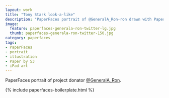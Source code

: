```yaml
---
layout: work
title: "Tony Stark look-a-like"
description: "PaperFaces portrait of @GeneralA_Ron-ron drawn with Paper by 53 on an iPad."
image: 
  feature: paperfaces-generala-ron-twitter-lg.jpg
  thumb: paperfaces-generala-ron-twitter-150.jpg
category: paperfaces
tags: 
- PaperFaces
- portrait
- illustration
- Paper by 53
- iPad art
---
```


PaperFaces portrait of project donator [@GeneralA_Ron](http://twitter.com/GeneralA_Ron).

{% include paperfaces-boilerplate.html %}
